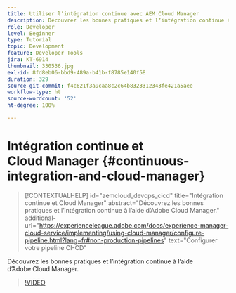 ```yaml
---
title: Utiliser l’intégration continue avec AEM Cloud Manager
description: Découvrez les bonnes pratiques et lʼintégration continue à lʼaide dʼAdobe Cloud Manager.
role: Developer
level: Beginner
type: Tutorial
topic: Development
feature: Developer Tools
jira: KT-6914
thumbnail: 330536.jpg
exl-id: 8fd8eb06-bbd9-489a-b41b-f8785e140f58
duration: 329
source-git-commit: f4c621f3a9caa8c2c64b8323312343fe421a5aee
workflow-type: ht
source-wordcount: '52'
ht-degree: 100%

---
```


# Intégration continue et Cloud Manager {#continuous-integration-and-cloud-manager}

>[!CONTEXTUALHELP]
>id="aemcloud_devops_cicd"
>title="Intégration continue et Cloud Manager"
>abstract="Découvrez les bonnes pratiques et lʼintégration continue à lʼaide dʼAdobe Cloud Manager."
>additional-url="https://experienceleague.adobe.com/docs/experience-manager-cloud-service/implementing/using-cloud-manager/configure-pipeline.html?lang=fr#non-production-pipelines" text="Configurer votre pipeline CI-CD"

Découvrez les bonnes pratiques et lʼintégration continue à lʼaide dʼAdobe Cloud Manager.

>[!VIDEO](https://video.tv.adobe.com/v/345850?quality=12&learn=on&captions=fre_fr)
